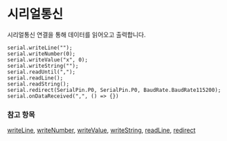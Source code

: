 # 시리얼통신

시리얼통신 연결을 통해 데이터를 읽어오고 출력합니다.

```cards
serial.writeLine("");
serial.writeNumber(0);
serial.writeValue("x", 0);
serial.writeString("");
serial.readUntil(",");
serial.readLine();
serial.readString();
serial.redirect(SerialPin.P0, SerialPin.P0, BaudRate.BaudRate115200);
serial.onDataReceived(",", () => {})
```

### 참고 항목

[writeLine](/reference/serial/write-line), [writeNumber](/reference/serial/write-number), [writeValue](/reference/serial/write-value), [writeString](/reference/serial/write-string), [readLine](/reference/serial/read-line), [redirect](/reference/serial/redirect-to)